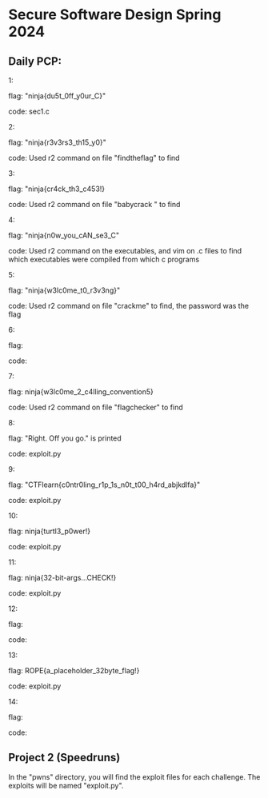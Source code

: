 # Secure Software Design Spring 2024

## Daily PCP:
 1: 
   
   flag: "ninja{du5t_0ff_y0ur_C}"
   
   code: sec1.c
 
 2: 
   
   flag: "ninja{r3v3rs3_th15_y0}"
  
   code: Used r2 command on file "findtheflag" to find
 
 3:
  
   flag: "ninja{cr4ck_th3_c453!}
   
   code: Used r2 command on file "babycrack " to find

 4:

   flag: "ninja{n0w_you_cAN_se3_C"
   
   code: Used r2 command on the executables, and vim on .c files to find which executables were compiled from which c programs

 5: 

   flag: "ninja{w3lc0me_t0_r3v3ng}"
   
   code: Used r2 command on file "crackme" to find, the password was the flag

 6:

   flag: 
   
   code:

 7:

   flag: ninja{w3lc0me_2_c4lling_convention5}
   
   code: Used r2 command on file "flagchecker" to find

 8:

   flag: "Right. Off you go." is printed

   code: exploit.py

 9:

   flag: "CTFlearn{c0ntr0ling_r1p_1s_n0t_t00_h4rd_abjkdlfa}"

   code: exploit.py

 10:

   flag: ninja{turtl3_p0wer!}

   code: exploit.py

 11: 

   flag: ninja{32-bit-args...CHECK!}

   code: exploit.py

 12:

   flag: 

   code: 
   
 13:

   flag: ROPE{a_placeholder_32byte_flag!}

   code: exploit.py

 14:

   flag:

   code:

## Project 2 (Speedruns)
In the "pwns" directory, you will find the exploit files for each challenge.
The exploits will be named "exploit.py".
